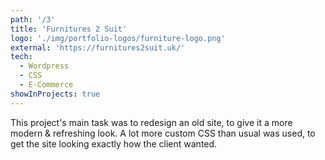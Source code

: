 ```yaml
---
path: '/3'
title: 'Furnitures 2 Suit'
logo: './img/portfolio-logos/furniture-logo.png'
external: 'https://furnitures2suit.uk/'
tech:
  - Wordpress
  - CSS
  - E-Commerce
showInProjects: true
---
```


This project's main task was to redesign an old site, to give it a more modern & refreshing look. A lot more custom CSS than usual was used, to get the site looking exactly how the client wanted.